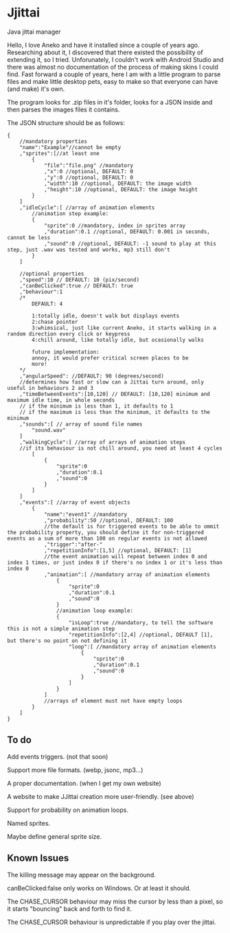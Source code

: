 # Jjittai
Java jittai manager

Hello,
I love Aneko and have it installed since a couple of years ago.
Researching about it, I discovered that there existed the possibility of extending it, so I tried.
Unforunately, I couldn't work with Android Studio and there was almost no documentation of the process of making skins I could find.
Fast forward a couple of years, here I am with a little program to parse files and make little desktop pets, easy to make so that everyone can have (and make) it's own.

The program looks for .zip files in it's folder, looks for a JSON inside and then parses the images files it contains.

The JSON structure should be as follows:

```
{
	//mandatory properties
	"name":"Example"//cannot be empty
	,"sprites":[//at least one
		{
			"file":"file.png" //mandatory
			,"x":0 //optional, DEFAULT: 0
			,"y":0 //optional, DEFAULT: 0
			,"width":10 //optional, DEFAULT: the image width
			,"height":10 //optional, DEFAULT: the image height
		}
	]
	,"idleCycle":[ //array of animation elements
		//animation step example:
		{
			"sprite":0 //mandatory, index in sprites array
			,"duration":0.1 //optional, DEFAULT: 0.001 in seconds, cannot be less
			,"sound":0 //optional, DEFAULT: -1 sound to play at this step, just .wav was tested and works, mp3 still don't
		}
	]

	//optional properties
	,"speed":10 // DEFAULT: 10 (pix/second)
	,"canBeClicked":true // DEFAULT: true
	,"behaviour":1
	/*
		DEFAULT: 4
		
		1:totally idle, doesn't walk but displays events
		2:chase pointer
		3:whimsical, just like current Aneko, it starts walking in a random direction every click or keypress
		4:chill around, like totally idle, but ocasionally walks

		future implementation:
		annoy, it would prefer critical screen places to be
		more!
	*/
	,"angularSpeed": //DEFAULT: 90 (degrees/second)
	//determines how fast or slow can a Jittai turn around, only useful in behaviours 2 and 3
	,"timeBetweenEvents":[10,120] // DEFAULT: [10,120] minimum and maximum idle time, in whole seconds
	// if the minimum is less than 1, it defaults to 1
	// if the maximum is less than the minimum, it defaults to the minimum
	,"sounds":[ // array of sound file names 
		"sound.wav"
	]
	,"walkingCycle":[ //array of arrays of animation steps
	//if its behaviour is not chill around, you need at least 4 cycles
		[
			{
				"sprite":0
				,"duration":0.1
				,"sound":0
			}
		]
	]
	,"events":[ //array of event objects
		{
			"name":"event1" //mandatory
			,"probability":50 //optional, DEFAULT: 100
			//the default is for triggered events to be able to ommit the probability property, you should define it for non-triggered events as a sum of more than 100 on regular events is not allowed
			,"trigger":"after-"
			,"repetitionInfo":[1,5] //optional, DEFAULT: [1]
			//the event animation will repeat between index 0 and index 1 times, or just index 0 if there's no index 1 or it's less than index 0
			,"animation":[ //mandatory array of animation elements
				{
					"sprite":0
					,"duration":0.1
					,"sound":0
				}
				//animation loop example:
				{
					"isLoop":true //mandatory, to tell the software this is not a simple animation step
					"repetitionInfo":[2,4] //optional, DEFAULT [1], but there's no point on not defining it
					"loop":[ //mandatory array of animation elements
						{
							"sprite":0
							,"duration":0.1
							,"sound":0
						}
					]
				}
			]
			//arrays of element must not have empty loops
		}
	]
}

```

## To do

Add events triggers. (not that soon)

Support more file formats. (webp, jsonc, mp3...)

A proper documentation. (when I get my own website)

A website to make JJittai creation more user-friendly. (see above)

Support for probability on animation loops.

Named sprites.

Maybe define general sprite size.

## Known Issues

The killing message may appear on the background.

canBeClicked:false only works on Windows. Or at least it should.

The CHASE_CURSOR behaviour may miss the cursor by less than a pixel, so it starts "bouncing" back and forth to find it.

The CHASE_CURSOR behaviour is unpredictable if you play over the jittai.
